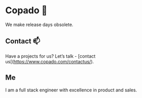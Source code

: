 # Copado 👋

We make release days obsolete.

## Contact 📫

Have a projects for us? Let’s talk - [contact us[(https://www.copado.com/contactus/).

## Me

I am a full stack engineer with excellence in product and sales. 
